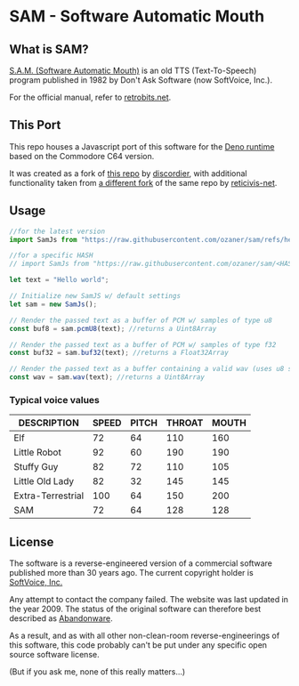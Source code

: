 # SAM - Software Automatic Mouth

## What is SAM?

[S.A.M. (Software Automatic Mouth)](https://en.wikipedia.org/wiki/Software_Automatic_Mouth)
is an old TTS (Text-To-Speech) program published in 1982 by Don't Ask Software
(now SoftVoice, Inc.).

For the official manual, refer to
[retrobits.net](http://www.retrobits.net/atari/sam.shtml).

## This Port

This repo houses a Javascript port of this software for the
[Deno runtime](https://deno.com/) based on the Commodore C64 version.

It was created as a fork of [this repo](https://github.com/discordier/sam) by
[discordier](https://github.com/discordier), with additional functionality taken
from [a different fork](https://github.com/reticivis-net/modern-sam) of the same
repo by [reticivis-net](https://github.com/reticivis-net).

## Usage
```js
//for the latest version
import SamJs from "https://raw.githubusercontent.com/ozaner/sam/refs/heads/master/src/index.js";

//for a specific HASH
// import SamJs from "https://raw.githubusercontent.com/ozaner/sam/<HASH>/src/index.js";

let text = "Hello world";

// Initialize new SamJS w/ default settings
let sam = new SamJs();

// Render the passed text as a buffer of PCM w/ samples of type u8
const buf8 = sam.pcmU8(text); //returns a Uint8Array

// Render the passed text as a buffer of PCM w/ samples of type f32
const buf32 = sam.buf32(text); //returns a Float32Array

// Render the passed text as a buffer containing a valid wav (uses u8 samples)
const wav = sam.wav(text); //returns a Uint8Array
```

### Typical voice values

| DESCRIPTION       | SPEED | PITCH | THROAT | MOUTH |
| ----------------- | ----- | ----- | ------ | ----- |
| Elf               | 72    | 64    | 110    | 160   |
| Little Robot      | 92    | 60    | 190    | 190   |
| Stuffy Guy        | 82    | 72    | 110    | 105   |
| Little Old Lady   | 82    | 32    | 145    | 145   |
| Extra-Terrestrial | 100   | 64    | 150    | 200   |
| SAM               | 72    | 64    | 128    | 128   |

## License

The software is a reverse-engineered version of a commercial software published
more than 30 years ago. The current copyright holder is
[SoftVoice, Inc.](https://www.text2speech.com/)

Any attempt to contact the company failed. The website was last updated in the
year 2009. The status of the original software can therefore best described as
[Abandonware](http://en.wikipedia.org/wiki/Abandonware).

As a result, and as with all other non-clean-room reverse-engineerings of this
software, this code probably can't be put under any specific open source
software license.

(But if you ask me, none of this really matters...)
